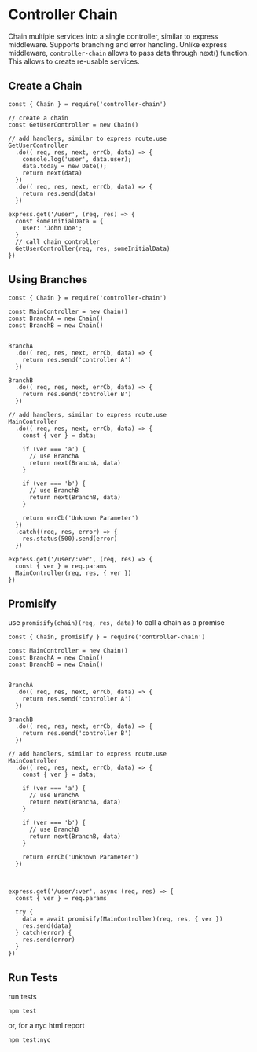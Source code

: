 # Controller Chain

Chain multiple services into a single controller, similar to express middleware. Supports branching and error handling. Unlike express middleware, `controller-chain` allows to pass data through next() function. This allows to create re-usable services.

## Create a Chain 
```
const { Chain } = require('controller-chain')

// create a chain
const GetUserController = new Chain()

// add handlers, similar to express route.use
GetUserController
  .do(( req, res, next, errCb, data) => {
    console.log('user', data.user);
    data.today = new Date();
    return next(data)
  })
  .do(( req, res, next, errCb, data) => {
    return res.send(data)
  })

express.get('/user', (req, res) => {
  const someInitialData = {
    user: 'John Doe';
  }
  // call chain controller
  GetUserController(req, res, someInitialData)
})

```

## Using Branches

```
const { Chain } = require('controller-chain')

const MainController = new Chain()
const BranchA = new Chain()
const BranchB = new Chain()


BranchA
  .do(( req, res, next, errCb, data) => {
    return res.send('controller A')
  })

BranchB
  .do(( req, res, next, errCb, data) => {
    return res.send('controller B')
  })

// add handlers, similar to express route.use
MainController
  .do(( req, res, next, errCb, data) => {
    const { ver } = data;

    if (ver === 'a') {
      // use BranchA
      return next(BranchA, data)
    }

    if (ver === 'b') {
      // use BranchB
      return next(BranchB, data)
    }

    return errCb('Unknown Parameter')
  })
  .catch((req, res, error) => {
    res.status(500).send(error)
  })

express.get('/user/:ver', (req, res) => {
  const { ver } = req.params
  MainController(req, res, { ver })
})

```
## Promisify

use `promisify(chain)(req, res, data)` to call a chain  as a promise

```
const { Chain, promisify } = require('controller-chain')

const MainController = new Chain()
const BranchA = new Chain()
const BranchB = new Chain()


BranchA
  .do(( req, res, next, errCb, data) => {
    return res.send('controller A')
  })

BranchB
  .do(( req, res, next, errCb, data) => {
    return res.send('controller B')
  })

// add handlers, similar to express route.use
MainController
  .do(( req, res, next, errCb, data) => {
    const { ver } = data;

    if (ver === 'a') {
      // use BranchA
      return next(BranchA, data)
    }

    if (ver === 'b') {
      // use BranchB
      return next(BranchB, data)
    }

    return errCb('Unknown Parameter')
  })



express.get('/user/:ver', async (req, res) => {
  const { ver } = req.params
  
  try {
    data = await promisify(MainController)(req, res, { ver })
    res.send(data)
  } catch(error) {
    res.send(error)
  }
})

```

## Run Tests

run tests
```
npm test
```

or, for a nyc html report
```
npm test:nyc
```

